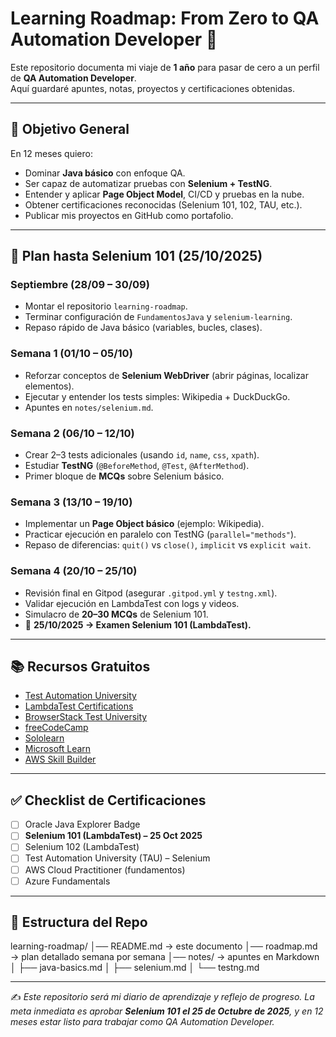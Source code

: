 # Learning Roadmap: From Zero to QA Automation Developer 🚀


Este repositorio documenta mi viaje de **1 año** para pasar de cero a un perfil de **QA Automation Developer**.  
Aquí guardaré apuntes, notas, proyectos y certificaciones obtenidas.

---

## 🎯 Objetivo General
En 12 meses quiero:
- Dominar **Java básico** con enfoque QA.
- Ser capaz de automatizar pruebas con **Selenium + TestNG**.
- Entender y aplicar **Page Object Model**, CI/CD y pruebas en la nube.
- Obtener certificaciones reconocidas (Selenium 101, 102, TAU, etc.).
- Publicar mis proyectos en GitHub como portafolio.

---

## 📅 Plan hasta Selenium 101 (25/10/2025)

### Septiembre (28/09 – 30/09)
- Montar el repositorio `learning-roadmap`.
- Terminar configuración de `FundamentosJava` y `selenium-learning`.
- Repaso rápido de Java básico (variables, bucles, clases).

### Semana 1 (01/10 – 05/10)
- Reforzar conceptos de **Selenium WebDriver** (abrir páginas, localizar elementos).
- Ejecutar y entender los tests simples: Wikipedia + DuckDuckGo.
- Apuntes en `notes/selenium.md`.

### Semana 2 (06/10 – 12/10)
- Crear 2–3 tests adicionales (usando `id`, `name`, `css`, `xpath`).
- Estudiar **TestNG** (`@BeforeMethod`, `@Test`, `@AfterMethod`).
- Primer bloque de **MCQs** sobre Selenium básico.

### Semana 3 (13/10 – 19/10)
- Implementar un **Page Object básico** (ejemplo: Wikipedia).
- Practicar ejecución en paralelo con TestNG (`parallel="methods"`).
- Repaso de diferencias: `quit()` vs `close()`, `implicit` vs `explicit wait`.

### Semana 4 (20/10 – 25/10)
- Revisión final en Gitpod (asegurar `.gitpod.yml` y `testng.xml`).
- Validar ejecución en LambdaTest con logs y videos.
- Simulacro de **20–30 MCQs** de Selenium 101.
- 📅 **25/10/2025 → Examen Selenium 101 (LambdaTest).**

---

## 📚 Recursos Gratuitos
- [Test Automation University](https://testautomationu.applitools.com/)
- [LambdaTest Certifications](https://www.lambdatest.com/certifications)
- [BrowserStack Test University](https://www.browserstack.com/test-university)
- [freeCodeCamp](https://www.freecodecamp.org/)
- [Sololearn](https://www.sololearn.com/)
- [Microsoft Learn](https://learn.microsoft.com/)
- [AWS Skill Builder](https://skillbuilder.aws/)

---

## ✅ Checklist de Certificaciones
- [ ] Oracle Java Explorer Badge
- [ ] **Selenium 101 (LambdaTest) – 25 Oct 2025**
- [ ] Selenium 102 (LambdaTest)
- [ ] Test Automation University (TAU) – Selenium
- [ ] AWS Cloud Practitioner (fundamentos)
- [ ] Azure Fundamentals

---

## 📂 Estructura del Repo
learning-roadmap/
│── README.md → este documento
│── roadmap.md → plan detallado semana por semana
│── notes/ → apuntes en Markdown
│ ├── java-basics.md
│ ├── selenium.md
│ └── testng.md



---

✍️ *Este repositorio será mi diario de aprendizaje y reflejo de progreso. La meta inmediata es aprobar **Selenium 101 el 25 de Octubre de 2025**, y en 12 meses estar listo para trabajar como QA Automation Developer.*